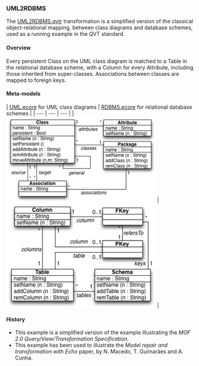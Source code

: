 ### UML2RDBMS
The [UML2RDBMS.qvtr](UML2RDBMS.qvtr) transformation is a simplified version of the classical object-relational mapping, between class diagrams and database schemes, used as a running example in the QVT standard.

#### Overview
Every persistent Class on the UML class diagram is matched to a Table in the relational database scheme, with a Column for every Attribute, including those inherited from super-classes. Associations between classes are mapped to foreign keys.

#### Meta-models
| [UML.ecore](UML.ecore) for UML class diagrams | [RDBMS.ecore](RDBMS.ecore) for relational database schemes |
| --- | --- | --- |
| <img src="UML_metamodel.png" alt="UML metamodel" width="400px"> | <img src="RDB_metamodel.png" alt="RDBMS metamodel" width="400px"> |


#### History
* This example is a simplified version of the example illustrating the *MOF 2.0 Query/View/Transformation Specification*. 
* This example has been used to illustrate the *Model repair and transformation with Echo* paper, by N. Macedo, T. Guimarães and A. Cunha.
